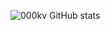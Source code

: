 ![000kv GitHub stats](https://github-readme-stats.vercel.app/api?username=000kv&show_icons=true&bg_color=00000000)
